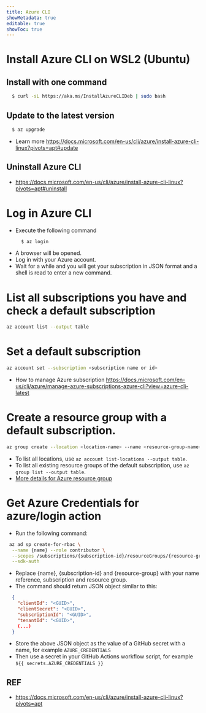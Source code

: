 ```yaml
---
title: Azure CLI
showMetadata: true
editable: true
showToc: true
---
```


# Install Azure CLI on WSL2 (Ubuntu)

## Install with one command
  ```sh
    $ curl -sL https://aka.ms/InstallAzureCLIDeb | sudo bash
  ```

## Update to the latest version
  ```sh
    $ az upgrade
  ```
- Learn more https://docs.microsoft.com/en-us/cli/azure/install-azure-cli-linux?pivots=apt#update

## Uninstall Azure CLI
- https://docs.microsoft.com/en-us/cli/azure/install-azure-cli-linux?pivots=apt#uninstall

# Log in Azure CLI
- Execute the following command
  ```sh
    $ az login
  ```
- A browser will be opened.
- Log in with your Azure account.
- Wait for a while and you will get your subscription in JSON format and a shell is read to enter a new command.

# List all subscriptions you have and check a default subscription
```sh
az account list --output table
```

# Set a default subscription
  ```sh
  az account set --subscription <subscription name or id>
  ```
- How to manage Azure subscription https://docs.microsoft.com/en-us/cli/azure/manage-azure-subscriptions-azure-cli?view=azure-cli-latest

# Create a resource group with a default subscription.
```sh
az group create --location <location-name> --name <resource-group-name>
```
- To list all locations, use `az account list-locations --output table`.
- To list all existing resource groups of the default subscription, use `az group list --output table`.
- [More details for Azure resource group](https://docs.microsoft.com/en-us/cli/azure/group?view=azure-cli-latest)

# Get Azure Credentials for azure/login action
- Run the following command:
```sh
 az ad sp create-for-rbac \
  --name {name} --role contributor \
  --scopes /subscriptions/{subscription-id}/resourceGroups/{resource-group} \
  --sdk-auth
```
- Replace {name}, {subscription-id} and {resource-group} with your name reference, subscription and resource group.
- The command should return JSON object similar to this:
```json
  {
    "clientId": "<GUID>",
    "clientSecret": "<GUID>",
    "subscriptionId": "<GUID>",
    "tenantId": "<GUID>",
    (...)
  }
```
- Store the above JSON object as the value of a GitHub secret with a name, for example `AZURE_CREDENTIALS`
- Then use a secret in your GitHub Actions workflow script,  for example `${{ secrets.AZURE_CREDENTIALS }}`

## REF
- https://docs.microsoft.com/en-us/cli/azure/install-azure-cli-linux?pivots=apt
